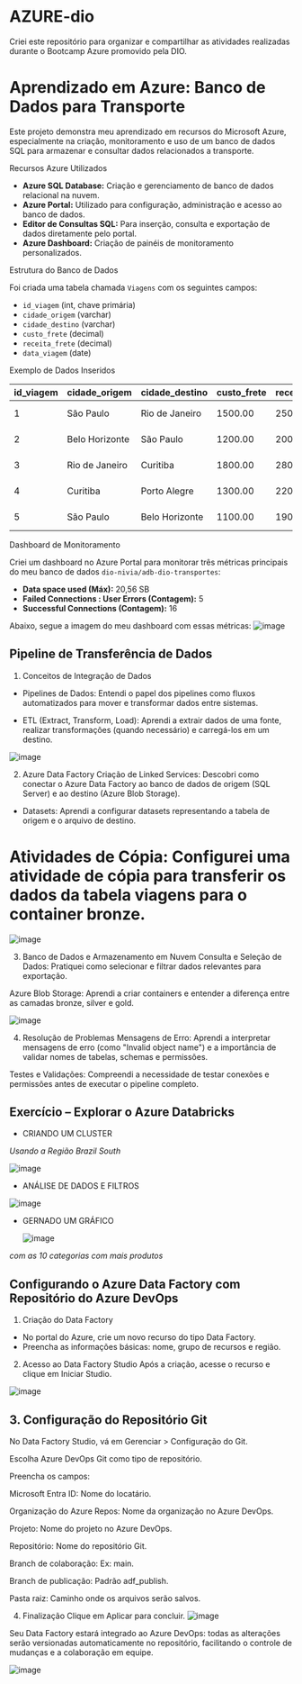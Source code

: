 # AZURE-dio
Criei este repositório para organizar e compartilhar as atividades realizadas durante o Bootcamp Azure promovido pela DIO.

# Aprendizado em Azure: Banco de Dados para Transporte

Este projeto demonstra meu aprendizado em recursos do Microsoft Azure, especialmente na criação, monitoramento e uso de um banco de dados SQL para armazenar e consultar dados relacionados a transporte.

Recursos Azure Utilizados

- **Azure SQL Database:** Criação e gerenciamento de banco de dados relacional na nuvem.
- **Azure Portal:** Utilizado para configuração, administração e acesso ao banco de dados.
- **Editor de Consultas SQL:** Para inserção, consulta e exportação de dados diretamente pelo portal.
- **Azure Dashboard:** Criação de painéis de monitoramento personalizados.

Estrutura do Banco de Dados

Foi criada uma tabela chamada `Viagens` com os seguintes campos:

- `id_viagem` (int, chave primária)
- `cidade_origem` (varchar)
- `cidade_destino` (varchar)
- `custo_frete` (decimal)
- `receita_frete` (decimal)
- `data_viagem` (date)

Exemplo de Dados Inseridos

| id_viagem | cidade_origem   | cidade_destino   | custo_frete | receita_frete | data_viagem |
|-----------|----------------|------------------|-------------|---------------|-------------|
| 1         | São Paulo      | Rio de Janeiro   | 1500.00     | 2500.00       | 2024-03-01  |
| 2         | Belo Horizonte | São Paulo        | 1200.00     | 2000.00       | 2024-03-05  |
| 3         | Rio de Janeiro | Curitiba         | 1800.00     | 2800.00       | 2024-03-10  |
| 4         | Curitiba       | Porto Alegre     | 1300.00     | 2200.00       | 2024-03-15  |
| 5         | São Paulo      | Belo Horizonte   | 1100.00     | 1900.00       | 2024-03-20  |

Dashboard de Monitoramento

Criei um dashboard no Azure Portal para monitorar três métricas principais do meu banco de dados `dio-nivia/adb-dio-transportes`:

- **Data space used (Máx):** 20,56 SB  
- **Failed Connections : User Errors (Contagem):** 5  
- **Successful Connections (Contagem):** 16  

Abaixo, segue a imagem do meu dashboard com essas métricas:
![image](https://github.com/user-attachments/assets/860df0d2-949f-4630-8797-8227e40df390)

## Pipeline de Transferência de Dados

1. Conceitos de Integração de Dados
   
- Pipelines de Dados: Entendi o papel dos pipelines como fluxos automatizados para mover e transformar dados entre sistemas.

- ETL (Extract, Transform, Load): Aprendi a extrair dados de uma fonte, realizar transformações (quando necessário) e carregá-los em um destino.

![image](https://github.com/user-attachments/assets/11995b4c-3934-4571-816e-aee0a7d8a0b3)


2. Azure Data Factory
Criação de Linked Services: Descobri como conectar o Azure Data Factory ao banco de dados de origem (SQL Server) e ao destino (Azure Blob Storage).

- Datasets: Aprendi a configurar datasets representando a tabela de origem e o arquivo de destino.

# Atividades de Cópia: Configurei uma atividade de cópia para transferir os dados da tabela viagens para o container bronze.

![image](https://github.com/user-attachments/assets/d3d67b53-b8f2-4279-b6b0-28fe499207ce)


3. Banco de Dados e Armazenamento em Nuvem
Consulta e Seleção de Dados: Pratiquei como selecionar e filtrar dados relevantes para exportação.

Azure Blob Storage: Aprendi a criar containers e entender a diferença entre as camadas bronze, silver e gold.

![image](https://github.com/user-attachments/assets/9ad06eb0-a027-464c-8bc4-e04327ed9e22)


4. Resolução de Problemas
Mensagens de Erro: Aprendi a interpretar mensagens de erro (como "Invalid object name") e a importância de validar nomes de tabelas, schemas e permissões.

Testes e Validações: Compreendi a necessidade de testar conexões e permissões antes de executar o pipeline completo.

## Exercício – Explorar o Azure Databricks

- CRIANDO UM CLUSTER

*Usando a Região Brazil South*

![image](https://github.com/user-attachments/assets/abd1217b-9b91-4c98-9243-b138d018478c)

  - ANÁLISE DE DADOS E FILTROS

![image](https://github.com/user-attachments/assets/c753fe53-f621-409e-b30c-25c0b863f9d3)

- GERNADO UM GRÁFICO

  ![image](https://github.com/user-attachments/assets/69a79c08-28d3-4831-9792-e765d2389b08)

*com as 10 categorias com mais produtos*


## Configurando o Azure Data Factory com Repositório do Azure DevOps

1. Criação do Data Factory
   
- No portal do Azure, crie um novo recurso do tipo Data Factory.
- Preencha as informações básicas: nome, grupo de recursos e região.
   
2. Acesso ao Data Factory Studio
Após a criação, acesse o recurso e clique em Iniciar Studio.

![image](https://github.com/user-attachments/assets/25af348f-3be4-442d-8d7c-2e8ed4ad71e0)
 
## 3. Configuração do Repositório Git 
No Data Factory Studio, vá em Gerenciar > Configuração do Git.

Escolha Azure DevOps Git como tipo de repositório.

Preencha os campos:

Microsoft Entra ID: Nome do locatário.

Organização do Azure Repos: Nome da organização no Azure DevOps.

Projeto: Nome do projeto no Azure DevOps.

Repositório: Nome do repositório Git.

Branch de colaboração: Ex: main.

Branch de publicação: Padrão adf_publish.

Pasta raiz: Caminho onde os arquivos serão salvos.

4. Finalização
Clique em Aplicar para concluir.
![image](https://github.com/user-attachments/assets/9980bf67-be16-4367-823c-1dd568db9098)

Seu Data Factory estará integrado ao Azure DevOps: todas as alterações serão versionadas automaticamente no repositório, facilitando o controle de mudanças e a colaboração em equipe.

![image](https://github.com/user-attachments/assets/8c799edd-d0b1-4682-b6db-bf41375be1f4)
